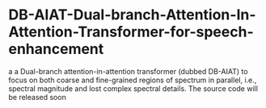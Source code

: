# DB-AIAT-Dual-branch-Attention-In-Attention-Transformer-for-speech-enhancement
a a Dual-branch attention-in-attention transformer (dubbed DB-AIAT) to focus on both coarse and fine-grained regions of spectrum in parallel, i.e., spectral magnitude and lost complex spectral details. The source code will be released soon
